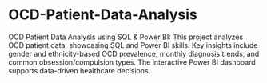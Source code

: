 # OCD-Patient-Data-Analysis

OCD Patient Data Analysis using SQL \& Power BI: This project analyzes OCD patient data, showcasing SQL and Power BI skills. Key insights include gender and ethnicity-based OCD prevalence, monthly diagnosis trends, and common obsession/compulsion types. The interactive Power BI dashboard supports data-driven healthcare decisions.



